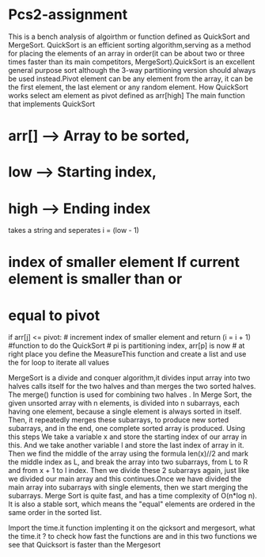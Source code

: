 # Pcs2-assignment
 This is a bench analysis of algoirthm or function defined as QuickSort and MergeSort.
 QuickSort is an efficient sorting algorithm,serving as a method for placing the elements of an array in order(it can be about two or three times faster than its main competitors, MergeSort).QuickSort is an excellent general purpose sort  although the 3-way partitioning version should always be used instead.Pivot element can be any element from the array, it can be the first element, the last element or any random element.
How QuickSort works select am element as pivot defined as arr[high]
The main function that implements QuickSort
# arr[] --> Array to be sorted,
# low  --> Starting index,
# high  --> Ending index
takes a string and seperates  i = (low - 1)  
# index of smaller element If current element is smaller than or
 # equal to pivot
   if arr[j] <= pivot:
            # increment index of smaller element 
            and return (i = i + 1)
   #function to do the QuickSort # pi is partitioning index, arr[p] is now # at right place
   you define the MeasureThis function and create a list and use the for loop to iterate all values 
 
 
 MergeSort is a divide and conquer algorithm,it divides input array into two halves calls itself for the two halves and than merges the two sorted halves. The merge() function is used for combining two halves .
In Merge Sort, the given unsorted array with n elements, is divided into n subarrays, each having one element, because a single element is always sorted in itself. Then, it repeatedly merges these subarrays, to produce new sorted subarrays, and in the end, one complete sorted array is produced.
Using this steps 
We take a variable x and store the starting index of our array in this. And we take another variable  l and store the last index of array in it.
Then we find the middle of the array using the formula len(x)//2 and mark the middle index as L, and break the array into two subarrays, from L to R and from x + 1 to l index.
Then we divide these 2 subarrays again, just like we divided our main array and this continues.Once we have divided the main array into subarrays with single elements, then we start merging the subarrays.
Merge Sort is quite fast, and has a time complexity of O(n*log n). It is also a stable sort, which means the "equal" elements are ordered in the same order in the sorted list.
  
Import the time.it function implenting it on the qicksort and mergesort, what the time.it ? to check how fast the functions are and in this two functions we see that Quicksort is faster than the Mergesort
